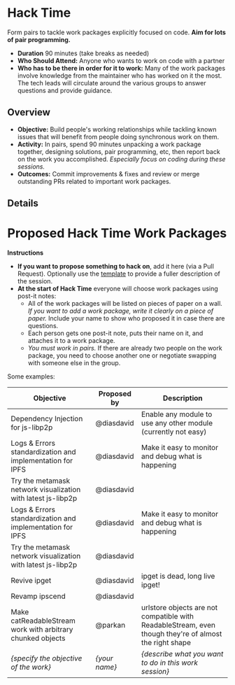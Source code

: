 # Hack Time

Form pairs to tackle work packages explicitly focused on code. **Aim for lots of pair programming.**

- **Duration** 90 minutes (take breaks as needed)
- **Who Should Attend:** Anyone who wants to work on code with a partner
- **Who has to be there in order for it to work:** Many of the work packages involve knowledge from the maintainer who has worked on it the most. The tech leads will circulate around the various groups to answer questions and provide guidance.

## Overview

- **Objective:** Build people's working relationships while tackling known issues that will benefit from people doing synchronous work on them.
- **Activity:** In pairs, spend 90 minutes unpacking a work package together, designing solutions, pair programming, etc, then report back on the work you accomplished. _Especially focus on coding during these sessions._
- **Outcomes:** Commit improvements & fixes and review or merge outstanding PRs related to important work packages.

## Details


# Proposed Hack Time Work Packages

**Instructions**
- **If you want to propose something to hack on**, add it here (via a Pull Request). Optionally use the [template](../_template.md) to provide a fuller description of the session.
- **At the start of Hack Time** everyone will choose work packages using post-it notes:
    - All of the work packages will be listed on pieces of paper on a wall. _If you want to add a work package, write it clearly on a piece of paper._ Include your name to show who proposed it in case there are questions.
    - Each person gets one post-it note, puts their name on it, and attaches it to a work package.
    - _You must work in pairs._ If there are already two people on the work package, you need to choose another one or negotiate swapping with someone else in the group.

Some examples:

| Objective | Proposed by | Description |
|---|---|---|
| Dependency Injection for js-libp2p |	@diasdavid | Enable any module to use any other module (currently not easy) |
| Logs & Errors standardization and implementation for IPFS	| @diasdavid	| Make it easy to monitor and debug what is happening |
| Try the metamask network visualization with latest js-libp2p	| @diasdavid	| |
| Logs & Errors standardization and implementation for IPFS	| @diasdavid | Make it easy to monitor and debug what is happening
| Try the metamask network visualization with latest js-libp2p	| @diasdavid	|  |
| Revive ipget	| @diasdavid	| ipget is dead, long live ipget! |
| Revamp ipscend	| @diasdavid	|  |
| Make catReadableStream work with arbitrary chunked objects| @parkan | urlstore objects are not compatible with ReadableStream, even though they're of almost the right shape |
| _{specify the objective of the work}_ | _{your name}_ | _{describe what you want to do in this work session}_
